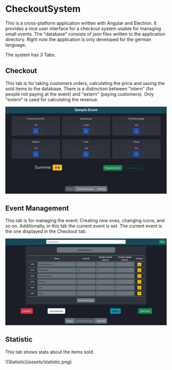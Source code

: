 # CheckoutSystem
This is a cross-platform application written with Angular and Electron. It provides a nice user interface for a checkout system usable for managing small events. The "database" consists of json files written to the application directory. Right now the application is only developed for the german language.

The system has 3 Tabs:

## Checkout

This tab is for taking customers orders, calculating the price and saving the sold items to the database. There is a distinction between "intern" (for people not paying at the event) and "extern" (paying customers). Only "extern" is used for calculating the revenue.

![Checkout](assets/checkout.png)

## Event Management

This tab is for managing the event: Creating new ones, changing icons, and so on. Additionally, in this tab the current event is set. The current event is the one displayed in the Checkout tab.

![Event Management](assets/event.png)

## Statistic

This tab shows stats about the items sold.

![Statistic]{assets/statistic.png}
